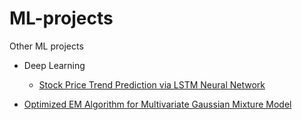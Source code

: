 # ML-projects
Other ML projects
- Deep Learning
    -  [Stock Price Trend Prediction via LSTM Neural Network](./KailinW_StockPred_LSTM.pdf)


-  [Optimized EM Algorithm for Multivariate Gaussian Mixture Model](https://github.com/srhaup2/clustering_scRNA/blob/main/R/normMixEm.R)
